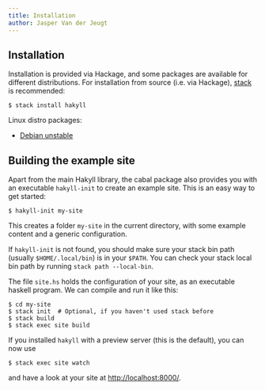 ```yaml
---
title: Installation
author: Jasper Van der Jeugt
---
```


Installation
------------

Installation is provided via Hackage, and some packages are available for
different distributions. For installation from source (i.e. via Hackage),
[stack] is recommended:

    $ stack install hakyll

[stack]: http://www.haskellstack.org/

Linux distro packages:

- [Debian unstable](http://packages.debian.org/source/sid/haskell-hakyll)

Building the example site
-------------------------

Apart from the main Hakyll library, the cabal package also provides you with an
executable `hakyll-init` to create an example site. This is an easy way to get
started:

    $ hakyll-init my-site

This creates a folder `my-site` in the current directory, with some example
content and a generic configuration.

If `hakyll-init` is not found, you should make sure your stack bin path
(usually `$HOME/.local/bin`) is in your `$PATH`. You can check your stack local
bin path by running `stack path --local-bin`.

The file `site.hs` holds the configuration of your site, as an executable
haskell program. We can compile and run it like this:

    $ cd my-site
    $ stack init  # Optional, if you haven't used stack before
    $ stack build
    $ stack exec site build

If you installed `hakyll` with a preview server (this is the default), you can
now use

    $ stack exec site watch

and have a look at your site at
[http://localhost:8000/](http://localhost:8000/).
